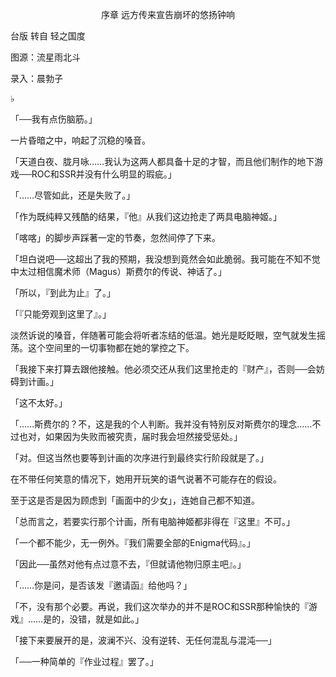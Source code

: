 <p align="center">序章 远方传来宣告崩坏的悠扬钟响</p>

台版 转自 轻之国度

图源：流星雨北斗

录入：晨勃子

♭

「──我有点伤脑筋。」

一片昏暗之中，响起了沉稳的嗓音。

「天道白夜、胧月咏……我认为这两人都具备十足的才智，而且他们制作的地下游戏──ROC和SSR并没有什么明显的瑕疵。」

「……尽管如此，还是失败了。」

「作为既纯粹又残酷的结果，『他』从我们这边抢走了两具电脑神姬。」

「喀喀」的脚步声踩著一定的节奏，忽然间停了下来。

「坦白说吧──这超出了我的预期，我没想到竟然会如此脆弱。我可能在不知不觉中太过相信魔术师（Magus）斯费尔的传说、神话了。」

「所以，『到此为止』了。」

「『只能旁观到这里了』。」

淡然诉说的嗓音，伴随著可能会将听者冻结的低温。她光是眨眨眼，空气就发生摇荡。这个空间里的一切事物都在她的掌控之下。

「我接下来打算去跟他接触。他必须交还从我们这里抢走的『财产』，否则──会妨碍到计画。」

「这不太好。」

「……斯费尔的？不，这是我的个人判断。我并没有特别反对斯费尔的理念……不过也对，如果因为失败而被究责，届时我会坦然接受惩处。」

「对。但这当然也要等到计画的次序进行到最终实行阶段就是了。」

在不带任何笑意的情况下，她用开玩笑的语气说著不可能存在的假设。

至于这是否是因为顾虑到「画面中的少女」，连她自己都不知道。

「总而言之，若要实行那个计画，所有电脑神姬都非得在『这里』不可。」

「一个都不能少，无一例外。『我们需要全部的Enigma代码』。」

「因此──虽然对他有点过意不去，『但就请他物归原主吧』。」

「……你是问，是否该发『邀请函』给他吗？」

「不，没有那个必要。再说，我们这次举办的并不是ROC和SSR那种愉快的『游戏』……是的，没错，就是如此。」

「接下来要展开的是，波澜不兴、没有逆转、无任何混乱与混沌──」

「──一种简单的『作业过程』罢了。」

